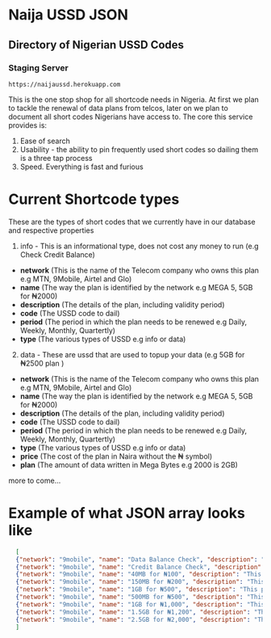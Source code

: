 # Naija USSD JSON
## Directory of Nigerian USSD Codes

### Staging Server
```
https://naijaussd.herokuapp.com
```

This is the one stop shop for all shortcode needs in Nigeria. At first we plan to tackle the renewal of data plans from telcos, later on we plan to document all short codes Nigerians have access to. The core this service provides is:

1. Ease of search
2. Usability - the ability to pin frequently used short codes so dailing them is a three tap process
3. Speed. Everything is fast and furious


# Current Shortcode types
These are the types of short codes that we currently have in our database and respective properties

1. info - This is an informational type, does not cost any money to run (e.g Check Credit Balance)
  - **network** (This is the name of the Telecom company who owns this plan e.g MTN, 9Mobile, Airtel and Glo)
  - **name** (The way the plan is identified by the network e.g MEGA 5, 5GB for ₦2000)
  - **description** (The details of the plan, including validity period)
  - **code** (The USSD code to dail)
  - **period** (The period in which the plan needs to be renewed e.g Daily, Weekly, Monthly, Quartertly)
  - **type** (The various types of USSD e.g info or data)


2. data - These are ussd that are used to topup your data (e.g 5GB for ₦2500 plan )
  - **network** (This is the name of the Telecom company who owns this plan e.g MTN, 9Mobile, Airtel and Glo)
  - **name** (The way the plan is identified by the network e.g MEGA 5, 5GB for ₦2000)
  - **description** (The details of the plan, including validity period)
  - **code** (The USSD code to dail)
  - **period** (The period in which the plan needs to be renewed e.g Daily, Weekly, Monthly, Quartertly)
  - **type** (The various types of USSD e.g info or data)
  - **price** (The cost of the plan in Naira without the ₦ symbol)
  - **plan** (The amount of data written in Mega Bytes e.g 2000 is 2GB)

more to come...

# Example of what JSON array looks like

```json
  [
  {"network": "9mobile", "name": "Data Balance Check", "description": "Check your data balance", "code":"*228#", "period":"", "type": "info"},
  {"network": "9mobile", "name": "Credit Balance Check", "description": "Check your credit balance", "code":"*232#", "period":"", "type": "info"},
  {"network": "9mobile", "name": "40MB for ₦100", "description": "This plan is valid for 24 hours", "code":"*229*3*1#", "period":"daily", "type": "data", "price":"100", "plan":"40"},
  {"network": "9mobile", "name": "150MB for ₦200", "description": "This plan is valid for 7 days", "code":"*229*2*10#", "period": "weekly", "type": "data", "price":"200", "plan":"150"},
  {"network": "9mobile", "name": "1GB for ₦500", "description": "This plan is valid for one weekend – between Friday 11:59 PM and Sunday 11:59 PM", "code":"*5995*2#", "period":"weekend", "type": "data", "price":"500", "plan":"1000"},
  {"network": "9mobile", "name": "500MB for ₦500", "description": "This plan is valid for 30 days", "code":"*229*2*12#", "period":"monthly", "type": "data", "price":"500", "plan":"500"},
  {"network": "9mobile", "name": "1GB for ₦1,000", "description": "This plan is valid for 30 days", "code":"*229*2*7#", "period":"monthly", "type": "data", "price":"1000", "plan":"1000"},
  {"network": "9mobile", "name": "1.5GB for ₦1,200", "description": "This plan is valid for 30 days", "code":"*229*2*25#", "period":"monthly", "type": "data", "price":"1200", "plan":"1500"},
  {"network": "9mobile", "name": "2.5GB for ₦2,000", "description": "This plan is valid for 30 days", "code":"*229*2*8#", "period":"monthly", "type": "data", "price":"2000", "plan":"2500"},
  ]
```
